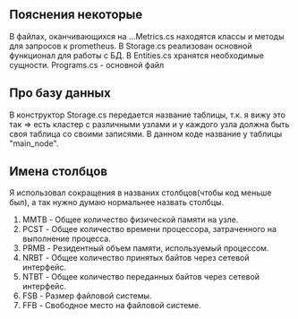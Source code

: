 ## Пояснения некоторые
В файлах, оканчивающихся на ...Metrics.cs находятся классы и методы для запросов к prometheus.
В Storage.cs реализован основной функционал для работы с БД.
В Entities.cs хранятся необходимые сущности.
Programs.cs - основной файл

## Про базу данных
В конструктор Storage.cs передается название таблицы, т.к. я вижу это так => есть кластер с различными узлами и у каждого узла должна быть своя таблица со своими записями. В данном коде название у таблицы "main_node".

## Имена столбцов
Я использовал сокращения в названих столбцов(чтобы код меньше был), а так нужно думаю нормальнее назвать столбцы.
1. MMTB - Общее количество физической памяти на узле.
2. PCST - Общее количество времени процессора, затраченного на выполнение процесса.
3. PRMB - Резидентный объем памяти, используемый процессом.
4. NRBT - Общее количество принятых байтов через сетевой интерфейс.
5. NTBT - Общее количество переданных байтов через сетевой интерфейс.
6. FSB - Размер файловой системы.
7. FFB - Свободное место на файловой системе.
